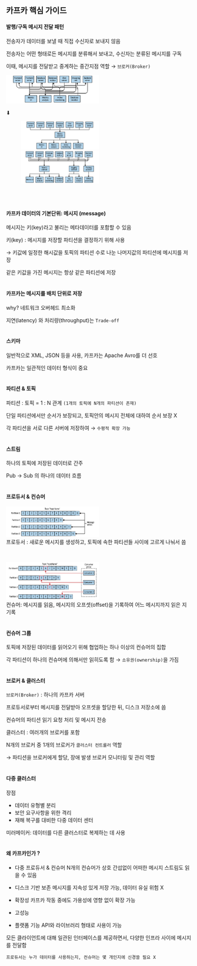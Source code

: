 ## 카프카 핵심 가이드

#### 발행/구독 메시지 전달 패턴
전송자가 데이터를 보낼 때 직접 수신자로 보내지 않음

전송자는 어떤 형태로든 메시지를 분류해서 보내고, 수신자는 분류된 메시지를 구독

이때, 메시지를 전달받고 중계하는 중간지점 역할 → `브로커(Broker)`

<img src="./img/figure1-2.png" height="50%" width="50%">

⬇

<figure class="half">  
    <img src="./img/figure1-3.png" height="50%" width="50%"></a>  
    <img src="./img/figure1-4.png" height="50%" width="50%"></a>  
</figure>
<br>
<br>

#### 카프카 데이터의 기본단위: 메시지 (message)
메시지는 키(key)라고 불리는 메타데이터를 포함할 수 있음

키(key) : 메시지를 저장할 파티션을 결정하기 위해 사용

→ 키값에 일정한 해시값을 토픽의 파티션 수로 나눈 나머지값의 파티션에 메시지를 저장

같은 키값을 가진 메시지는 항상 같은 파티션에 저장
<br>
<br>

#### 카프카는 메시지를 배치 단위로 저장
why? 네트워크 오버헤드 최소화

지연(latency) 와 처리량(throughput)는 `Trade-off`
<br>
<br>

#### 스키마
일반적으로 XML, JSON 등을 사용, 카프카는 Apache Avro를 더 선호

카프카는 일관적인 데이터 형식이 중요
<br>
<br>

#### 파티션 & 토픽
파티션 : 토픽 = 1 : N 관계 `(1개의 토픽에 N개의 파티션이 존재)`

단일 파티션에서만 순서가 보장되고, 토픽안의 메시지 전체에 대하여 순서 보장 X

각 파티션을 서로 다른 서버에 저장하여 → `수평적 확장 가능`
<br>
<br>

#### 스트림
하나의 토픽에 저장된 데이터로 간주

Pub → Sub 의 하나의 데이터 흐름
<br>
<br>

#### 프로듀서 & 컨슈머
<!-- ![Producer](./img/figure1-5.png) -->
<img src="./img/figure1-5.png" height="50%" width="50%"> <br>
프로듀서 : 새로운 메시지를 생성하고, 토픽에 속한 파티션들 사이에 고르게 나눠서 씀

<br>

<img src="./img/figure1-6.png" height="50%" width="50%"> <br>
컨슈머: 메시지를 읽음, 메시지의 오프셋(offset)을 기록하여 어느 메시지까지 읽은 지 기록
<br>
<br>

#### 컨슈머 그룹
토픽에 저장된 데이터를 읽어오기 위해 협업하는 하나 이상의 컨슈머의 집합

각 파티션이 하나의 컨슈머에 의해서만 읽히도록 함 → `소유권(ownership)`을 가짐
<br>
<br>

#### 브로커 & 클러스터
`브로커(Broker)` : 하나의 카프카 서버

프로듀서로부터 메시지를 전달받아 오프셋을 할당한 뒤, 디스크 저장소에 씀 

컨슈머의 파티션 읽기 요청 처리 및 메시지 전송

클러스터 : 여러개의 브로커를 포함

N개의 브로커 중 1개의 브로커가 `클러스터 컨트롤러` 역할

→ 파티션을 브로커에게 할당, 장애 발생 브로커 모니터링 및 관리 역할
<br>
<br>

#### 다중 클러스터
장점 

- 데이터 유형별 분리
- 보안 요구사항을 위한 격리
- 재해 복구를 대비한 다중 데이터 센터

미러메이커: 데이터를 다른 클러스터로 복제하는 데 사용
<br>
<br>

#### 왜 카프카인가 ?
- 다중 프로듀서 & 컨슈머
    N개의 컨슈머가 상호 간섭없이 어떠한 메시지 스트림도 읽을 수 있음
    
- 디스크 기반 보존
    메시지를 지속성 있게 저장 가능, 데이터 유실 위험 X
    
- 확장성
    카프카 작동 중에도 가용성에 영향 없이 확장 가능
    
- 고성능
- 플랫폼 기능
    API와 라이브러리 형태로 사용이 가능
    

모든 클라이언트에 대해 일관된 인터페이스를 제공하면서, 다양한 인프라 사이에 메시지를 전달함

`프로듀서는 누가 데이터를 사용하는지, 컨슈머는 몇 개인지에 신경쓸 필요 X`  
  
    
      
      


